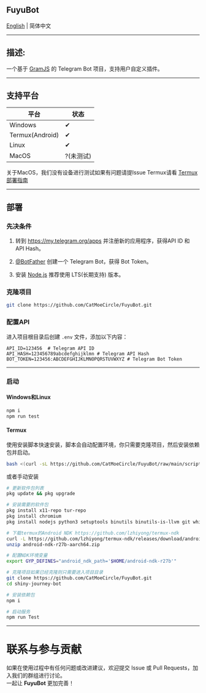 **FuyuBot**
---

[English](../README.md) | 简体中文


---

## 描述:

一个基于 [GramJS](https://github.com/gram-js/gramjs) 的 Telegram Bot 项目，支持用户自定义插件。
***
## 支持平台

| 平台       | 状态 |
|----------|----|
| Windows  | ✔  |
| Termux(Android)  | ✔  |
| Linux   | ✔  |
| MacOS    | ?(未测试)|

关于MacOS，我们没有设备进行测试如果有问题请提Issue
Termux请看 [Termux 部署指南](#termux)

---

## 部署

### 先决条件

1. 转到 https://my.telegram.org/apps 并注册新的应用程序，获得API ID 和 API Hash。

2. [@BotFather](https://t.me/BotFather) 创建一个 Telegram Bot，获得 Bot Token。

3. 安装 [Node.js](https://nodejs.org/) 推荐使用 LTS(长期支持) 版本。

### 克隆项目

```bash
git clone https://github.com/CatMoeCircle/FuyuBot.git
```

### 配置API


进入项目根目录后创建 `.env` 文件，添加以下内容：

```dotenv
API_ID=123456  # Telegram API ID
API_HASH=123456789abcdefghijklmn # Telegram API Hash
BOT_TOKEN=123456:ABCDEFGHIJKLMNOPQRSTUVWXYZ # Telegram Bot Token
```

---

### 启动

#### Windows和Linux
   ```bash
   npm i
   npm run test
   ```

#### Termux
使用安装脚本快速安装，脚本会自动配置环境，你只需要克隆项目，然后安装依赖包并启动。

```bash
bash <(curl -sL https://github.com/CatMoeCircle/FuyuBot/raw/main/scripts/termux.sh)
```

或者手动安装

```bash
# 更新软件包列表
pkg update && pkg upgrade

# 安装需要的软件包
pkg install x11-repo tur-repo
pkg install chromium
pkg install nodejs python3 setuptools binutils binutils-is-llvm git which

# 下载termux的Android NDK https://github.com/lzhiyong/termux-ndk
curl -L https://github.com/lzhiyong/termux-ndk/releases/download/android-ndk/android-ndk-r27b-aarch64.zip
unzip android-ndk-r27b-aarch64.zip

# 配置NDK环境变量
export GYP_DEFINES="android_ndk_path='$HOME/android-ndk-r27b'"

# 克隆项目如果已经克隆则只需要进入项目目录
git clone https://github.com/CatMoeCircle/FuyuBot.git
cd shiny-journey-bot

# 安装依赖包
npm i

# 启动服务
npm run Test
```
---

# 联系与参与贡献

如果在使用过程中有任何问题或改进建议，欢迎提交 Issue 或 Pull Requests，加入我们的群组进行讨论。  
一起让 **FuyuBot** 更加完善！


<!-- FuyuBot （“冬”的意思，冷静又宁静） -->